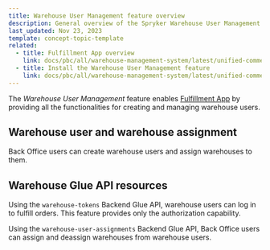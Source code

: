 ```yaml
---
title: Warehouse User Management feature overview
description: General overview of the Spryker Warehouse User Management feature and how it can enhance your Spryker Unified Commerce store.
last_updated: Nov 23, 2023
template: concept-topic-template
related:
  - title: Fulfillment App overview
    link: docs/pbc/all/warehouse-management-system/latest/unified-commerce/fulfillment-app-overview.html
  - title: Install the Warehouse User Management feature
    link: docs/pbc/all/warehouse-management-system/latest/unified-commerce/install-and-upgrade/install-the-warehouse-user-management-feature.html
---
```


The *Warehouse User Management* feature enables [Fulfillment App](/docs/pbc/all/warehouse-management-system/latest/unified-commerce/fulfillment-app-overview.html) by providing all the functionalities for creating and managing warehouse users.


## Warehouse user and warehouse assignment

Back Office users can create warehouse users and assign warehouses to them.

## Warehouse Glue API resources

Using the `warehouse-tokens` Backend Glue API, warehouse users can log in to fulfill orders. This feature provides only the authorization capability.

Using the `warehouse-user-assignments` Backend Glue API, Back Office users can assign and deassign warehouses from warehouse users.
